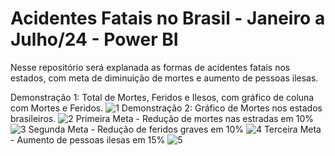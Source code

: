 # Acidentes Fatais no  Brasil - Janeiro a Julho/24 - Power BI
Nesse repositório será explanada as formas de acidentes fatais nos estados, com meta de diminuição de mortes e aumento de pessoas ilesas.

Demonstração 1: Total de Mortes, Feridos e Ilesos, com gráfico de coluna com Mortes e Feridos.
![1](https://github.com/user-attachments/assets/122e5c4e-f96f-431d-b076-8b5106d7b91d)
Demonstração 2: Gráfico de Mortes nos estados brasileiros.
![2](https://github.com/user-attachments/assets/6f499a5d-6d38-4e80-953a-b102a4d40605)
Primeira Meta - Redução de mortes nas estradas em 10%
![3](https://github.com/user-attachments/assets/5eb490c4-c3bf-4941-932d-f4403fe97ba5)
Segunda Meta - Redução de feridos graves em 10%
![4](https://github.com/user-attachments/assets/53081716-b1db-4ed0-9579-8d9a5c9d64eb)
Terceira Meta - Aumento de pessoas ilesas em 15%
![5](https://github.com/user-attachments/assets/5d85266f-ba85-4941-82e5-f424ee809b3f)
